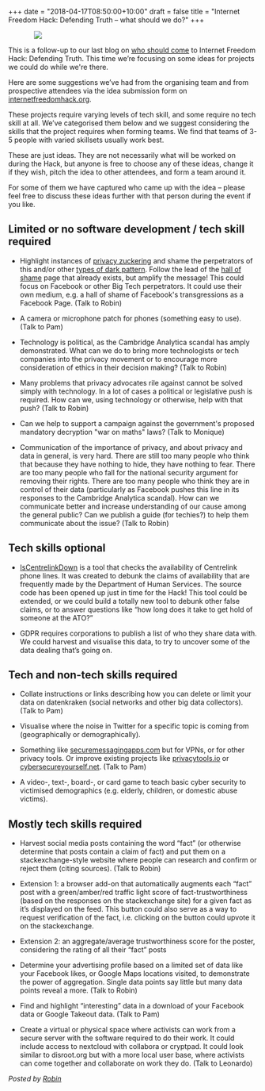 +++
date = "2018-04-17T08:50:00+10:00"
draft = false
title = "Internet Freedom Hack: Defending Truth – what should we do?"
+++

<img src="/images/defending-truth-shield-on-blue.jpg" style="max-width:400px; margin-left:auto; margin-right:auto; display:block;" />

This is a follow-up to our last blog on [who should come](/post/internet-freedom-hack-defending-truth-who-should-come/) to Internet Freedom Hack: Defending Truth. This time we’re focusing on some ideas for projects we could do while we're there.

Here are some suggestions we’ve had from the organising team and from prospective attendees via the idea submission form on [internetfreedomhack.org](https://internetfreedomhack.org).

These projects require varying levels of tech skill, and some require no tech skill at all. We’ve categorised them below and we suggest considering the skills that the project requires when forming teams. We find that teams of 3-5 people with varied skillsets usually work best.

These are just ideas. They are not necessarily what will be worked on during the Hack, but anyone is free to choose any of these ideas, change it if they wish, pitch the idea to other attendees, and form a team around it.

For some of them we have captured who came up with the idea – please feel free to discuss these ideas further with that person during the event if you like.

## Limited or no software development / tech skill required

- Highlight instances of [privacy zuckering](https://darkpatterns.org/types-of-dark-pattern/privacy-zuckering) and shame the perpetrators of this and/or other [types of dark pattern](https://darkpatterns.org/types-of-dark-pattern). Follow the lead of the [hall of shame](https://darkpatterns.org/hall-of-shame) page that already exists, but amplify the message! This could focus on Facebook or other Big Tech perpetrators. It could use their own medium, e.g. a hall of shame of Facebook's transgressions as a Facebook Page. (Talk to Robin)

- A camera or microphone patch for phones (something easy to use). (Talk to Pam)

- Technology is political, as the Cambridge Analytica scandal has amply demonstrated. What can we do to bring more technologists or tech companies into the privacy movement or to encourage more consideration of ethics in their decision making? (Talk to Robin)

- Many problems that privacy advocates rile against cannot be solved simply with technology. In a lot of cases a political or legislative push is required. How can we, using technology or otherwise, help with that push? (Talk to Robin)

- Can we help to support a campaign against the government's proposed mandatory decryption "war on maths" laws? (Talk to Monique)

- Communication of the importance of privacy, and about privacy and data in general, is very hard. There are still too many people who think that because they have nothing to hide, they have nothing to fear. There are too many people who fall for the national security argument for removing their rights. There are too many people who think they are in control of their data (particularly as Facebook pushes this line in its responses to the Cambridge Analytica scandal).  How can we communicate better and increase understanding of our cause among the general public? Can we publish a guide (for techies?) to help them communicate about the issue? (Talk to Robin)

## Tech skills optional

- [IsCentrelinkDown](https://github.com/p0sty/CentrelinkDown) is a tool that checks the availability of Centrelink phone lines. It was created to debunk the claims of availability that are frequently made by the Department of Human Services. The source code has been opened up just in time for the Hack! This tool could be extended, or we could build a totally new tool to debunk other false claims, or to answer questions like “how long does it take to get hold of someone at the ATO?” 

- GDPR requires corporations to publish a list of who they share data with. We could harvest and visualise this data, to try to uncover some of the data dealing that’s going on.

## Tech and non-tech skills required

- Collate instructions or links describing how you can delete or limit your data on datenkraken (social networks and other big data collectors). (Talk to Pam)

- Visualise where the noise in Twitter for a specific topic is coming from (geographically or demographically). 

- Something like [securemessagingapps.com](https://securemessagingapps.com) but for VPNs, or for other privacy tools. Or improve existing projects like [privacytools.io](https://privacytools.io) or [cybersecureyourself.net](https://cybersecureyourself.net). (Talk to Pam)

- A video-, text-, board-, or card game to teach basic cyber security to victimised demographics (e.g. elderly, children, or domestic abuse victims). 

## Mostly tech skills required

- Harvest social media posts containing the word “fact” (or otherwise determine that posts contain a claim of fact) and put them on a stackexchange-style website where people can research and confirm or reject them (citing sources). (Talk to Robin)
 - Extension 1: a browser add-on that automatically augments each “fact” post with a green/amber/red traffic light score of fact-trustworthiness (based on the responses on the stackexchange site) for a given fact as it’s displayed on the feed. This button could also serve as a way to request verification of the fact, i.e. clicking on the button could upvote it on the stackexchange.
 - Extension 2: an aggregate/average trustworthiness score for the poster, considering the rating of all their “fact” posts

- Determine your advertising profile based on a limited set of data like your Facebook likes, or Google Maps locations visited, to demonstrate the power of aggregation. Single data points say little but many data points reveal a more. (Talk to Robin)

- Find and highlight “interesting” data in a download of your Facebook data or Google Takeout data. (Talk to Pam)

- Create a virtual or physical space where activists can work from a secure server with the software required to do their work. It could include access to nextcloud with collabora or cryptpad. It could look similar to disroot.org but with a more local user base, where activists can come together and collaborate on work they do.  (Talk to Leonardo)



<i>Posted by [Robin](https://robindoherty.com)</i>


<style>
img {
    max-width:500px;
    max-height:282px;
    margin-right:10px;
    margin-bottom:10px;
    display: inline-block;
}

.space {
  clear: left;
}
</style>
